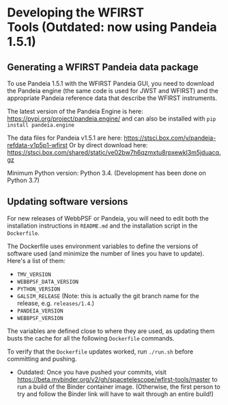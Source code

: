 # Developing the WFIRST Tools (Outdated: now using Pandeia 1.5.1)

## Generating a WFIRST Pandeia data package

To use Pandeia 1.5.1 with the WFIRST Pandeia GUI, you need to download the Pandeia engine (the same code is used for JWST and WFIRST) and the appropriate Pandeia reference data that describe the WFIRST instruments.

The latest version of the Pandeia Engine is here: https://pypi.org/project/pandeia.engine/ and can also be installed with `pip install pandeia.engine`

The data files for Pandeia v1.5.1 are here: 
https://stsci.box.com/v/pandeia-refdata-v1p5p1-wfirst
Or by direct download here:
https://stsci.box.com/shared/static/ve02bw7h6qzmxtu8rpxewkl3m5jduacq.gz

Minimum Python version: Python 3.4. (Development has been done on Python 3.7)


## Updating software versions

For new releases of WebbPSF or Pandeia, you will need to edit both the installation instructions in `README.md` and the installation script in the `Dockerfile`.

The Dockerfile uses environment variables to define the versions of software used (and minimize the number of lines you have to update). Here's a list of them:

  * `TMV_VERSION`
  * `WEBBPSF_DATA_VERSION`
  * `PYTHON_VERSION`
  * `GALSIM_RELEASE` (Note: this is actually the git branch name for the release, e.g. `releases/1.4`.)
  * `PANDEIA_VERSION`
  * `WEBBPSF_VERSION`

The variables are defined close to where they are used, as updating them busts the cache for all the following `Dockerfile` commands.

To verify that the `Dockerfile` updates worked, run `./run.sh` before committing and pushing.

- Outdated: Once you have pushed your commits, visit https://beta.mybinder.org/v2/gh/spacetelescope/wfirst-tools/master to run a build of the Binder container image. (Otherwise, the first person to try and follow the Binder link will have to wait through an entire build!)
